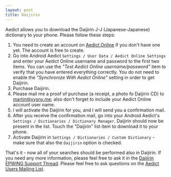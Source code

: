 ```yaml
---
layout: post
title: Daijirin
---
```


Aedict allows you to download the Daijirin J-J (Japanese-Japanese) dictionary to
your phone. Please follow these steps:

1. You need to create an account on [Aedict Online](https://aedict-online.eu/) if you don't have one yet.
   The account is free to create.
2. Go into Android Aedict `Settings / User Data / Aedict Online Settings` and enter your Aedict Online username
   and password to the first two items. You can use the *"Test Aedict Online username/password"*
   item to verify that you have entered everything correctly. You do not need to enable
   the *"Synchronize With Aedict Online"* setting in order to get Daijirin.
3. Purchase Daijirin.
4. Please mail me a proof of purchase (a receipt, a photo fo Daijirin CD) to martin@vysny.me;
   also don't forget to include your Aedict Online account user name.
5. I will activate the Daijirin for you, and I will send you a confirmation mail.
6. After you receive the confirmation mail, go into your Android Aedict's
   `Settings / Dictionaries / Dictionary Manager`. Daijirin should now be present
   in the list. Touch the "Daijirin" list item to download it to your phone.
7. Activate Daijirin in `Settings / Dictionaries / Custom Dictionary` - make
   sure that also the `Daijirin` option is checked.

That's it - now all of your searches should be performed also in Daijirin.
If you need any more information, please feel free to ask it in the
[Daijirin EPWING Support Thread](https://groups.google.com/forum/#!msg/aedict-users/6s_yBJ9xakE/hE7pCvBcAgAJ).
Please feel free to ask questions on the [Aedict Users Mailing List](https://groups.google.com/forum/#!forum/aedict-users).
